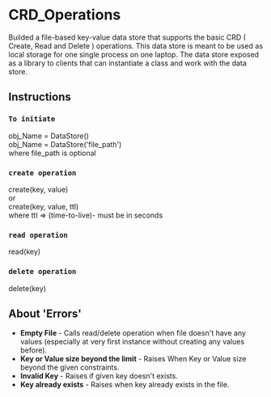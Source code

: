 # CRD_Operations 

Builded a file-based key-value data store that supports the basic CRD ( Create, Read and Delete ) operations. This data store is meant to be used as local storage for one single process on one laptop. The data store exposed as a library to clients that can instantiate a class and work with the data store.

## Instructions 

### `To initiate`
  
  obj_Name = DataStore() <br>
  obj_Name = DataStore('file_path') <br>
  where file_path is optional
  
### `create operation`

  create(key, value) <br>
  or <br>
  create(key, value, ttl) <br>
  where ttl => (time-to-live)- must be in seconds
  
### `read operation`
  
  read(key)
   
### `delete operation`
  
  delete(key)
  

## About 'Errors'
  <ul>
    <li><b>Empty File</b> - 
          Calls read/delete operation when file doesn't have any values (especially at very first instance without creating any values before).</li>
    <li><b>Key or Value size beyond the limit</b> - 
          Raises When Key or Value size beyond the given constraints.</li>
    <li><b>Invalid Key</b> - 
          Raises if given key doesn't exists.
    </li>
    <li><b>Key already exists</b> - 
          Raises when key already exists in the file.
    </li>
  </ul>
